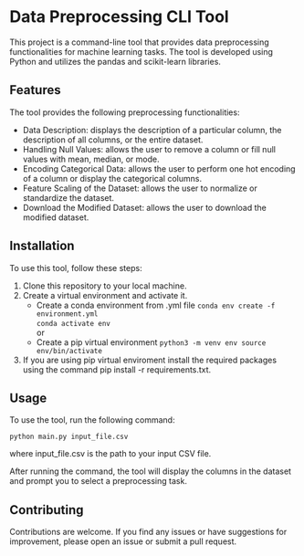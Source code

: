 # Data Preprocessing CLI Tool

This project is a command-line tool that provides data preprocessing functionalities for machine learning tasks. The tool is developed using Python and utilizes the pandas and scikit-learn libraries.
## Features

The tool provides the following preprocessing functionalities:
    
   <ul>
   <li>Data Description: displays the description of a particular column, the description of all columns, or the entire dataset.</li>
   <li>Handling Null Values: allows the user to remove a column or fill null values with mean, median, or mode.</li>
   <li>Encoding Categorical Data: allows the user to perform one hot encoding of a column or display the categorical columns.</li>
   <li>Feature Scaling of the Dataset: allows the user to normalize or standardize the dataset.</li>
   <li>Download the Modified Dataset: allows the user to download the modified dataset.</li>
   </ul>

## Installation

To use this tool, follow these steps:
    <ol>
    <li>Clone this repository to your local machine.</li>
    <li>Create a virtual environment and activate it.
        <ul>
            <li>Create a conda environment from .yml file `conda env create -f environment.yml`<br>`conda activate env`</li>
            or
            <li>Create a pip virtual environment `python3 -m venv env
            source env/bin/activate`
            </li>
        </ul>
    </li>
    <li>If you are using pip virtual enviroment install the required packages using the command pip install -r requirements.txt.</li>
    </ol>
## Usage

To use the tool, run the following command:

`python main.py input_file.csv`

where input_file.csv is the path to your input CSV file.

After running the command, the tool will display the columns in the dataset and prompt you to select a preprocessing task.
## Contributing

Contributions are welcome. If you find any issues or have suggestions for improvement, please open an issue or submit a pull request.
